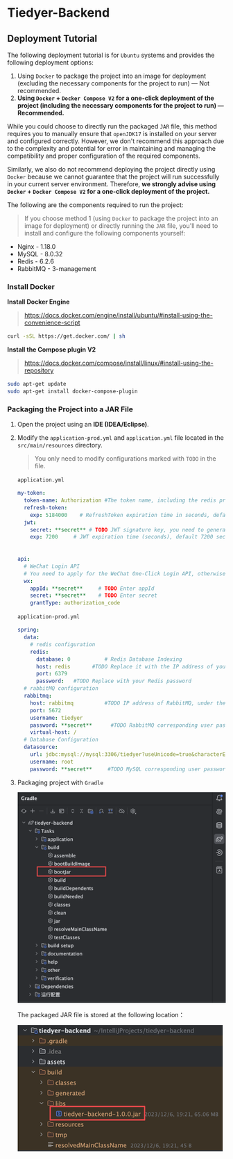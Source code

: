 # Tiedyer-Backend

## Deployment Tutorial

The following deployment tutorial is for `Ubuntu` systems and provides the following deployment options:

1. Using `Docker` to package the project into an image for deployment (excluding the necessary components for the project to run) — Not recommended.
2. **Using `Docker` + `Docker Compose V2` for a one-click deployment of the project (including the necessary components for the project to run) — Recommended.**

While you could choose to directly run the packaged `JAR` file, this method requires you to manually ensure that `openJDK17` is installed on your server and configured correctly. However, we don't recommend this approach due to the complexity and potential for error in maintaining and managing the compatibility and proper configuration of the required components.

Similarly, we also do not recommend deploying the project directly using `Docker` because we cannot guarantee that the project will run successfully in your current server environment. Therefore, **we strongly advise using `Docker` + `Docker Compose V2` for a one-click deployment of the project.**

The following are the components required to run the project:

> If you choose method 1 (using `Docker` to package the project into an image for deployment) or directly running the `JAR` file, you'll need to install and configure the following components yourself:

- Nginx - 1.18.0
- MySQL - 8.0.32
- Redis - 6.2.6
- RabbitMQ - 3-management

### Install Docker

**Install Docker Engine**

> https://docs.docker.com/engine/install/ubuntu/#install-using-the-convenience-script

```sh
curl -sSL https://get.docker.com/ | sh
```

**Install the Compose plugin V2**

> https://docs.docker.com/compose/install/linux/#install-using-the-repository

```sh
sudo apt-get update
sudo apt-get install docker-compose-plugin
```

### Packaging the Project into a JAR File

1. Open the project using an **IDE (IDEA/Eclipse)**.

2. Modify the `application-prod.yml` and `application.yml` file located in the `src/main/resources` directory.

   > You only need to modify configurations marked with `TODO` in the file.

   `application.yml`

   ```yaml
   my-token:
     token-name: Authorization #The token name, including the redis prefix, the name of the attribute read in the request header, and the default Authorization.
     refresh-token:
       exp: 5184000    # RefreshToken expiration time in seconds, default 5184000 seconds (60 days).
     jwt:
       secret: **secret** # TODO JWT signature key, you need to generate it yourself.=>Jwts.SIG.HS256.key().build();
       exp: 7200     # JWT expiration time (seconds), default 7200 seconds (2 days)
   
   
   api:
     # WeChat Login API
     # You need to apply for the WeChat One-Click Login API, otherwise you will not be able to use the WeChat One-Click Login function
     wx:
       appId: **secret**     # TODO Enter appId
       secret: **secret**    # TODO Enter secret
       grantType: authorization_code
   ```

   `application-prod.yml`

   ```yaml
   spring:
     data:
       # redis configuration
       redis:
         database: 0           # Redis Database Indexing
         host: redis       #TODO Replace it with the IP address of your Redis, under the same docker network, and just fill in the container name
         port: 6379
         password:   #TODO Replace with your Redis password
     # rabbitMQ configuration
     rabbitmq:
       host: rabbitmq          #TODO IP address of RabbitMQ, under the same docker network, just fill in the container name
       port: 5672
       username: tiedyer
       password: **secret**      #TODO RabbitMQ corresponding user password
       virtual-host: /
     # Database Configuration
     datasource:
       url: jdbc:mysql://mysql:3306/tiedyer?useUnicode=true&characterEncoding=UTF-8&serverTimeZone=Asia/Shanghai #TODO Replace it with your database IP address, under the same docker network, and just fill in the container name
       username: root
       password: **secret**		#TODO MySQL corresponding user password
   ```

3. Packaging project with `Gradle`

   <img src="./assets/pakage-with-gradle.png" style="zoom: 50%;" />
   
   The packaged JAR file is stored at the following location：
   
   <img src="./assets/jar-location.png" style="zoom:50%;" />




